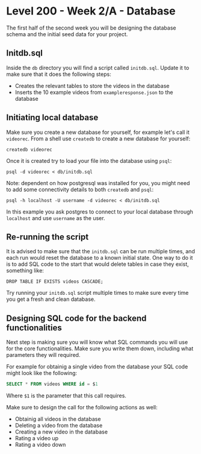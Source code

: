# Level 200 - Week 2/A - Database

The first half of the second week you will be designing the database schema and the initial seed data for your project.

## Initdb.sql

Inside the `db` directory you will find a script called `initdb.sql`. Update it to make sure that it does the following steps:

- Creates the relevant tables to store the videos in the database
- Inserts the 10 example videos from `exampleresponse.json` to the database

## Initiating local database

Make sure you create a new database for yourself, for example let's call it `videorec`. From a shell use `createdb` to create a new database for yourself:

```
createdb videorec
```

Once it is created try to load your file into the database using `psql`:

```
psql -d videorec < db/initdb.sql
```

Note: dependent on how postgresql was installed for you, you might need to add some connectivity details to both `createdb` and `psql`:

```
psql -h localhost -U username -d videorec < db/initdb.sql
```

In this example you ask postgres to connect to your local database through `localhost` and use `username` as the user.

## Re-running the script

It is advised to make sure that the `initdb.sql` can be run multiple times, and each run would reset the database to a known initial state. One way to do it is to add SQL code to the start that would delete tables in case they exist, something like:

```
DROP TABLE IF EXISTS videos CASCADE;
```

Try running your `initdb.sql` script multiple times to make sure every time you get a fresh and clean database.

## Designing SQL code for the backend functionalities

Next step is making sure you will know what SQL commands you will use for the core functionalities. Make sure you write them down, including what parameters they will required.

For example for obtainig a single video from the database your SQL code might look like the following:

```sql
SELECT * FROM videos WHERE id = $1
```

Where `$1` is the parameter that this call requires.

Make sure to design the call for the following actions as well:

- Obtainig all videos in the database
- Deleting a video from the database
- Creating a new video in the database
- Rating a video up
- Rating a video down
